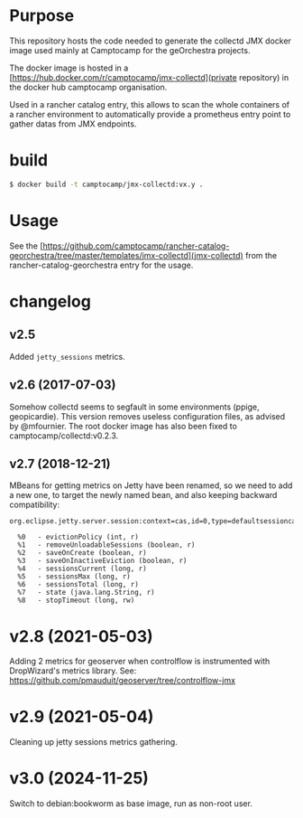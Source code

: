 # Purpose

This repository hosts the code needed to generate the collectd JMX docker image
used mainly at Camptocamp for the geOrchestra projects.

The docker image is hosted in a
[https://hub.docker.com/r/camptocamp/jmx-collectd](private repository) in the
docker hub camptocamp organisation.

Used in a rancher catalog entry, this allows to scan the whole containers of a
rancher environment to automatically provide a prometheus entry point to gather
datas from JMX endpoints.

# build

```bash
$ docker build -t camptocamp/jmx-collectd:vx.y .
```

# Usage

See the
[https://github.com/camptocamp/rancher-catalog-georchestra/tree/master/templates/jmx-collectd](jmx-collectd)
from the rancher-catalog-georchestra entry for the usage.

# changelog

## v2.5

Added `jetty_sessions` metrics.

## v2.6 (2017-07-03)

Somehow collectd seems to segfault in some environments (ppige, geopicardie).
This version removes useless configuration files, as advised by @mfournier. The
root docker image has also been fixed to camptocamp/collectd:v0.2.3.

## v2.7 (2018-12-21)

MBeans for getting metrics on Jetty have been renamed, so we need to add a new one,
to target the newly named bean, and also keeping backward compatibility:

```
org.eclipse.jetty.server.session:context=cas,id=0,type=defaultsessioncache

  %0   - evictionPolicy (int, r)
  %1   - removeUnloadableSessions (boolean, r)
  %2   - saveOnCreate (boolean, r)
  %3   - saveOnInactiveEviction (boolean, r)
  %4   - sessionsCurrent (long, r)
  %5   - sessionsMax (long, r)
  %6   - sessionsTotal (long, r)
  %7   - state (java.lang.String, r)
  %8   - stopTimeout (long, rw)
```

# v2.8 (2021-05-03)

Adding 2 metrics for geoserver when controlflow is instrumented with DropWizard's metrics library.
See: https://github.com/pmauduit/geoserver/tree/controlflow-jmx

# v2.9 (2021-05-04)

Cleaning up jetty sessions metrics gathering.

# v3.0 (2024-11-25)

Switch to debian:bookworm as base image, run as non-root user.
